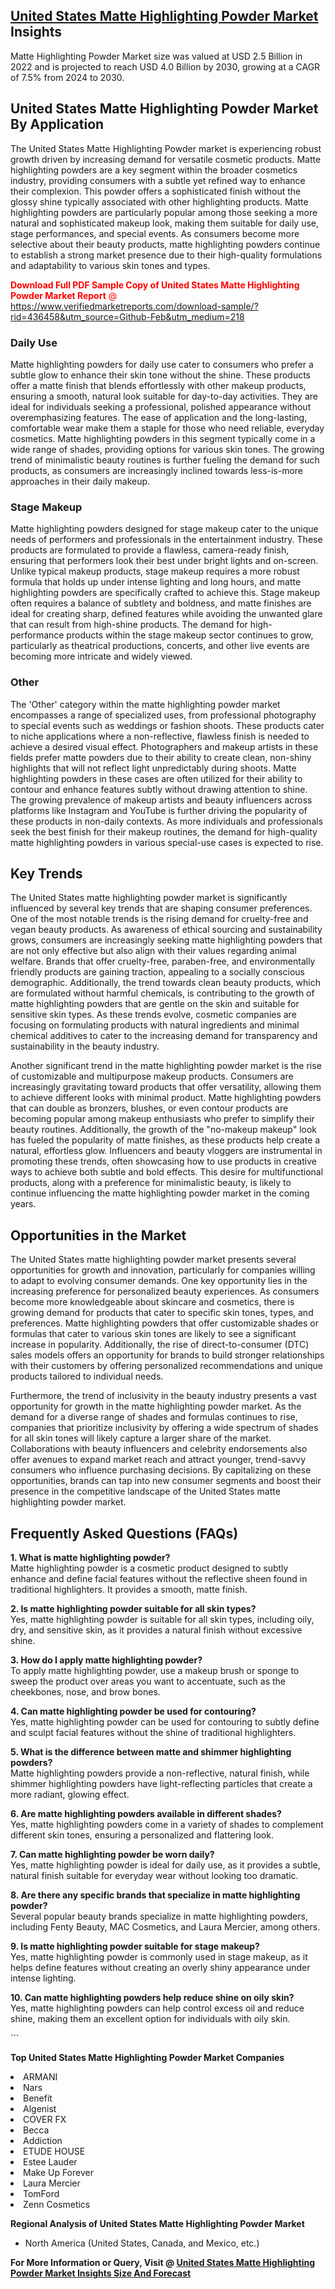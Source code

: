 <h2><a href="https://www.verifiedmarketreports.com/download-sample/?rid=436458&amp;utm_source=Github-Feb&amp;utm_medium=218" target="_blank">United States Matte Highlighting Powder Market</a> Insights</h2><p>Matte Highlighting Powder Market size was valued at USD 2.5 Billion in 2022 and is projected to reach USD 4.0 Billion by 2030, growing at a CAGR of 7.5% from 2024 to 2030.</p><p> <h2>United States Matte Highlighting Powder Market By Application</h2> <p>The United States Matte Highlighting Powder market is experiencing robust growth driven by increasing demand for versatile cosmetic products. Matte highlighting powders are a key segment within the broader cosmetics industry, providing consumers with a subtle yet refined way to enhance their complexion. This powder offers a sophisticated finish without the glossy shine typically associated with other highlighting products. Matte highlighting powders are particularly popular among those seeking a more natural and sophisticated makeup look, making them suitable for daily use, stage performances, and special events. As consumers become more selective about their beauty products, matte highlighting powders continue to establish a strong market presence due to their high-quality formulations and adaptability to various skin tones and types. <p><span class=""><span style="color: #ff0000;"><strong>Download Full PDF Sample Copy of United States Matte Highlighting Powder Market Report</strong> @ </span><a href="https://www.verifiedmarketreports.com/download-sample/?rid=436458&amp;utm_source=Github-Feb&amp;utm_medium=218" target="_blank">https://www.verifiedmarketreports.com/download-sample/?rid=436458&amp;utm_source=Github-Feb&amp;utm_medium=218</a></span></p> </p> <h3>Daily Use</h3> <p>Matte highlighting powders for daily use cater to consumers who prefer a subtle glow to enhance their skin tone without the shine. These products offer a matte finish that blends effortlessly with other makeup products, ensuring a smooth, natural look suitable for day-to-day activities. They are ideal for individuals seeking a professional, polished appearance without overemphasizing features. The ease of application and the long-lasting, comfortable wear make them a staple for those who need reliable, everyday cosmetics. Matte highlighting powders in this segment typically come in a wide range of shades, providing options for various skin tones. The growing trend of minimalistic beauty routines is further fueling the demand for such products, as consumers are increasingly inclined towards less-is-more approaches in their daily makeup. </p> <h3>Stage Makeup</h3> <p>Matte highlighting powders designed for stage makeup cater to the unique needs of performers and professionals in the entertainment industry. These products are formulated to provide a flawless, camera-ready finish, ensuring that performers look their best under bright lights and on-screen. Unlike typical makeup products, stage makeup requires a more robust formula that holds up under intense lighting and long hours, and matte highlighting powders are specifically crafted to achieve this. Stage makeup often requires a balance of subtlety and boldness, and matte finishes are ideal for creating sharp, defined features while avoiding the unwanted glare that can result from high-shine products. The demand for high-performance products within the stage makeup sector continues to grow, particularly as theatrical productions, concerts, and other live events are becoming more intricate and widely viewed. </p> <h3>Other</h3> <p>The 'Other' category within the matte highlighting powder market encompasses a range of specialized uses, from professional photography to special events such as weddings or fashion shoots. These products cater to niche applications where a non-reflective, flawless finish is needed to achieve a desired visual effect. Photographers and makeup artists in these fields prefer matte powders due to their ability to create clean, non-shiny highlights that will not reflect light unpredictably during shoots. Matte highlighting powders in these cases are often utilized for their ability to contour and enhance features subtly without drawing attention to shine. The growing prevalence of makeup artists and beauty influencers across platforms like Instagram and YouTube is further driving the popularity of these products in non-daily contexts. As more individuals and professionals seek the best finish for their makeup routines, the demand for high-quality matte highlighting powders in various special-use cases is expected to rise. </p> <h2>Key Trends</h2> <p>The United States matte highlighting powder market is significantly influenced by several key trends that are shaping consumer preferences. One of the most notable trends is the rising demand for cruelty-free and vegan beauty products. As awareness of ethical sourcing and sustainability grows, consumers are increasingly seeking matte highlighting powders that are not only effective but also align with their values regarding animal welfare. Brands that offer cruelty-free, paraben-free, and environmentally friendly products are gaining traction, appealing to a socially conscious demographic. Additionally, the trend towards clean beauty products, which are formulated without harmful chemicals, is contributing to the growth of matte highlighting powders that are gentle on the skin and suitable for sensitive skin types. As these trends evolve, cosmetic companies are focusing on formulating products with natural ingredients and minimal chemical additives to cater to the increasing demand for transparency and sustainability in the beauty industry. <p>Another significant trend in the matte highlighting powder market is the rise of customizable and multipurpose makeup products. Consumers are increasingly gravitating toward products that offer versatility, allowing them to achieve different looks with minimal product. Matte highlighting powders that can double as bronzers, blushes, or even contour products are becoming popular among makeup enthusiasts who prefer to simplify their beauty routines. Additionally, the growth of the "no-makeup makeup" look has fueled the popularity of matte finishes, as these products help create a natural, effortless glow. Influencers and beauty vloggers are instrumental in promoting these trends, often showcasing how to use products in creative ways to achieve both subtle and bold effects. This desire for multifunctional products, along with a preference for minimalistic beauty, is likely to continue influencing the matte highlighting powder market in the coming years. </p> <h2>Opportunities in the Market</h2> <p>The United States matte highlighting powder market presents several opportunities for growth and innovation, particularly for companies willing to adapt to evolving consumer demands. One key opportunity lies in the increasing preference for personalized beauty experiences. As consumers become more knowledgeable about skincare and cosmetics, there is growing demand for products that cater to specific skin tones, types, and preferences. Matte highlighting powders that offer customizable shades or formulas that cater to various skin tones are likely to see a significant increase in popularity. Additionally, the rise of direct-to-consumer (DTC) sales models offers an opportunity for brands to build stronger relationships with their customers by offering personalized recommendations and unique products tailored to individual needs. <p>Furthermore, the trend of inclusivity in the beauty industry presents a vast opportunity for growth in the matte highlighting powder market. As the demand for a diverse range of shades and formulas continues to rise, companies that prioritize inclusivity by offering a wide spectrum of shades for all skin tones will likely capture a larger share of the market. Collaborations with beauty influencers and celebrity endorsements also offer avenues to expand market reach and attract younger, trend-savvy consumers who influence purchasing decisions. By capitalizing on these opportunities, brands can tap into new consumer segments and boost their presence in the competitive landscape of the United States matte highlighting powder market. </p> <h2>Frequently Asked Questions (FAQs)</h2> <p><strong>1. What is matte highlighting powder?</strong><br>Matte highlighting powder is a cosmetic product designed to subtly enhance and define facial features without the reflective sheen found in traditional highlighters. It provides a smooth, matte finish.</p> <p><strong>2. Is matte highlighting powder suitable for all skin types?</strong><br>Yes, matte highlighting powder is suitable for all skin types, including oily, dry, and sensitive skin, as it provides a natural finish without excessive shine.</p> <p><strong>3. How do I apply matte highlighting powder?</strong><br>To apply matte highlighting powder, use a makeup brush or sponge to sweep the product over areas you want to accentuate, such as the cheekbones, nose, and brow bones.</p> <p><strong>4. Can matte highlighting powder be used for contouring?</strong><br>Yes, matte highlighting powder can be used for contouring to subtly define and sculpt facial features without the shine of traditional highlighters.</p> <p><strong>5. What is the difference between matte and shimmer highlighting powders?</strong><br>Matte highlighting powders provide a non-reflective, natural finish, while shimmer highlighting powders have light-reflecting particles that create a more radiant, glowing effect.</p> <p><strong>6. Are matte highlighting powders available in different shades?</strong><br>Yes, matte highlighting powders come in a variety of shades to complement different skin tones, ensuring a personalized and flattering look.</p> <p><strong>7. Can matte highlighting powder be worn daily?</strong><br>Yes, matte highlighting powder is ideal for daily use, as it provides a subtle, natural finish suitable for everyday wear without looking too dramatic.</p> <p><strong>8. Are there any specific brands that specialize in matte highlighting powder?</strong><br>Several popular beauty brands specialize in matte highlighting powders, including Fenty Beauty, MAC Cosmetics, and Laura Mercier, among others.</p> <p><strong>9. Is matte highlighting powder suitable for stage makeup?</strong><br>Yes, matte highlighting powder is commonly used in stage makeup, as it helps define features without creating an overly shiny appearance under intense lighting.</p> <p><strong>10. Can matte highlighting powders help reduce shine on oily skin?</strong><br>Yes, matte highlighting powders can help control excess oil and reduce shine, making them an excellent option for individuals with oily skin.</p> ```</p><p><strong>Top United States Matte Highlighting Powder Market Companies</strong></p><div data-test-id=""><p><li>ARMANI</li><li> Nars</li><li> Benefit</li><li> Algenist</li><li> COVER FX</li><li> Becca</li><li> Addiction</li><li> ETUDE HOUSE</li><li> Estee Lauder</li><li> Make Up Forever</li><li> Laura Mercier</li><li> TomFord</li><li> Zenn Cosmetics</li></p><div><strong>Regional Analysis of&nbsp;United States Matte Highlighting Powder Market</strong></div><ul><li dir="ltr"><p dir="ltr">North America&nbsp;(United States, Canada, and Mexico, etc.)</p></li></ul><p><strong>For More Information or Query, Visit @&nbsp;</strong><strong><a href="https://www.verifiedmarketreports.com/product/matte-highlighting-powder-market/?utm_source=Github-Feb&amp;utm_medium=218" target="_blank">United States Matte Highlighting Powder Market Insights Size And Forecast</a></strong></p></div>
